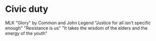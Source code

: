 # Civic duty

MLK
"Glory" by Common and John Legend
"Justice for all isn't specific enough"
"Resistance is us"
"It takes the wisdom of the elders and the energy of the youth"